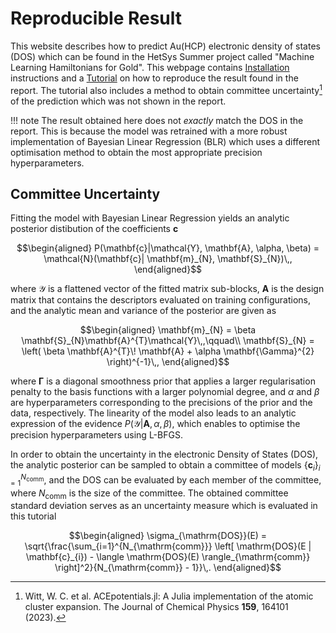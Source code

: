 # Reproducible Result

This website describes how to predict Au(HCP) electronic density of states (DOS) which can be found in the HetSys Summer project called "Machine Learning Hamiltonians for Gold". This webpage contains [Installation](installation.md) instructions and a [Tutorial](tutorial.md) on how to reproduce the result found in the report. The tutorial also includes a method to obtain committee uncertainty[^1] of the prediction which was not shown in the report.

!!! note
    The result obtained here does not *exactly* match the DOS in the report. This is because the model was retrained with a more robust implementation of Bayesian Linear Regression (BLR) which uses a different optimisation method to obtain the most appropriate precision hyperparameters.

## Committee Uncertainty

Fitting the model with Bayesian Linear Regression yields an analytic posterior distibution of the coefficients $\mathbf{c}$

```math
\begin{aligned}
    P(\mathbf{c}|\mathcal{Y}, \mathbf{A}, \alpha, \beta) = \mathcal{N}(\mathbf{c}| \mathbf{m}_{N}, \mathbf{S}_{N})\,,
\end{aligned}
```

where $\mathcal{Y}$ is a flattened vector of the fitted matrix sub-blocks, $\mathbf{A}$ is the design matrix that contains the descriptors evaluated on training configurations, and the analytic mean and variance of the posterior are given as

```math
\begin{aligned}
    \mathbf{m}_{N} = \beta \mathbf{S}_{N}\mathbf{A}^{T}\mathcal{Y}\,,\qquad\\
    \mathbf{S}_{N} = \left( \beta \mathbf{A}^{T}\! \mathbf{A} + \alpha \mathbf{\Gamma}^{2} \right)^{-1}\,,
\end{aligned}
```

where $\mathbf{\Gamma}$ is a diagonal smoothness prior that applies a larger regularisation penalty to the basis functions with a larger polynomial degree, and $\alpha$ and $\beta$ are hyperparameters corresponding to the precisions of the prior and the data, respectively. The linearity of the model also leads to an analytic expression of the evidence $P(\mathcal{Y}|\mathbf{A}, \alpha, \beta)$, which enables to optimise the precision hyperparameters using L-BFGS.

In order to obtain the uncertainty in the electronic Density of States (DOS), the analytic posterior can be sampled to obtain a committee of models $\{\mathbf{c}_{i}\}_{i=1}^{N_{\mathrm{comm}}}$, and the DOS can be evaluated by each member of the committee, where $N_{\mathrm{comm}}$ is the size of the committee. The obtained committee standard deviation serves as an uncertainty measure which is evaluated in this tutorial

```math
\begin{aligned}
    \sigma_{\mathrm{DOS}}(E) = \sqrt{\frac{\sum_{i=1}^{N_{\mathrm{comm}}} \left[ \mathrm{DOS}(E | \mathbf{c}_{i}) - \langle \mathrm{DOS}(E) \rangle_{\mathrm{comm}} \right]^2}{N_{\mathrm{comm}} - 1}}\,.
\end{aligned}
```

[^1]: Witt, W. C. et al. ACEpotentials.jl: A Julia implementation of the atomic cluster expansion. The Journal of Chemical Physics **159**, 164101 (2023).